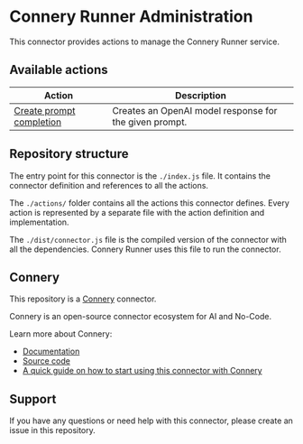 # Connery Runner Administration

This connector provides actions to manage the Connery Runner service.

## Available actions

| Action                                                       | Description                                            |
| ------------------------------------------------------------ | ------------------------------------------------------ |
| [Create prompt completion](/actions/CreateChatCompletion.js) | Creates an OpenAI model response for the given prompt. |

## Repository structure

The entry point for this connector is the `./index.js` file.
It contains the connector definition and references to all the actions.

The `./actions/` folder contains all the actions this connector defines.
Every action is represented by a separate file with the action definition and implementation.

The `./dist/connector.js` file is the compiled version of the connector with all the dependencies.
Connery Runner uses this file to run the connector.

## Connery

This repository is a [Connery](https://connery.io) connector.

Connery is an open-source connector ecosystem for AI and No-Code.

Learn more about Connery:

- [Documentation](https://docs.connery.io)
- [Source code](https://github.com/connery-io/connery)
- [A quick guide on how to start using this connector with Connery](https://docs.connery.io/docs/quick-start)

## Support

If you have any questions or need help with this connector, please create an issue in this repository.
